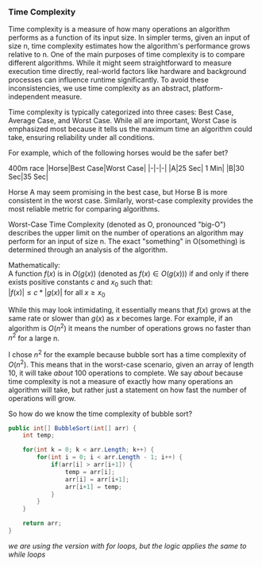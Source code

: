 ### Time Complexity
Time complexity is a measure of how many operations an algorithm performs as a function of its input size. In simpler terms, given an input of size n, time complexity estimates how the algorithm's performance grows relative to n. One of the main purposes of time complexity is to compare different algorithms. While it might seem straightforward to measure execution time directly, real-world factors like hardware and background processes can influence runtime significantly. To avoid these inconsistencies, we use time complexity as an abstract, platform-independent measure.

Time complexity is typically categorized into three cases: Best Case, Average Case, and Worst Case. While all are important, Worst Case is emphasized most because it tells us the maximum time an algorithm could take, ensuring reliability under all conditions.

For example, which of the following horses would be the safer bet?

400m race
|Horse|Best Case|Worst Case|
|-|-|-|
|A|25 Sec| 1 Min|
|B|30 Sec|35 Sec|

Horse A may seem promising in the best case, but Horse B is more consistent in the worst case. Similarly, worst-case complexity provides the most reliable metric for comparing algorithms.

Worst-Case Time Complexity (denoted as O, pronounced "big-O") describes the upper limit on the number of operations an algorithm may perform for an input of size n. The exact "something" in O(something) is determined through an analysis of the algorithm.

Mathematically:</br>
A function $`f(x)`$ is in $`O(g(x))`$ (denoted as $`f(x) \in O(g(x))`$) if and only if there exists positive constants $`c`$ and $`x_{0}`$ such that:</br>
$`|f(x)| \leq c * |g(x)|`$ for all $`x \geq x_{0}`$

While this may look intimidating, it essentially means that $`f(x)`$ grows at the same rate or slower than $`g(x)`$ as $`x`$ becomes large. For example, if an algorithm is $`O(n^2)`$ it means the number of operations grows no faster than $`n^2`$ for a large n.

I chose $`n^2`$ for the example because bubble sort has a time complexity of $`O(n^2)`$. This means that in the worst-case scenario, given an array of length 10, it will take _about_ 100 operations to complete. We say _about_ because time complexity is not a measure of exactly how many operations an algorithm will take, but rather just a statement on how fast the number of operations will grow. 

So how do we know the time complexity of bubble sort? 


```cs
public int[] BubbleSort(int[] arr) {
    int temp;

    for(int k = 0; k < arr.Length; k++) {
        for(int i = 0; i < arr.Length - 1; i++) {
            if(arr[i] > arr[i+1]) {
                temp = arr[i];
                arr[i] = arr[i+1];
                arr[i+1] = temp;
            }
        }
    }

    return arr;
}
```
_we are using the version with for loops, but the logic applies the same to while loops_
